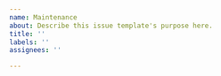 ```yaml
---
name: Maintenance
about: Describe this issue template's purpose here.
title: ''
labels: ''
assignees: ''

---
```




